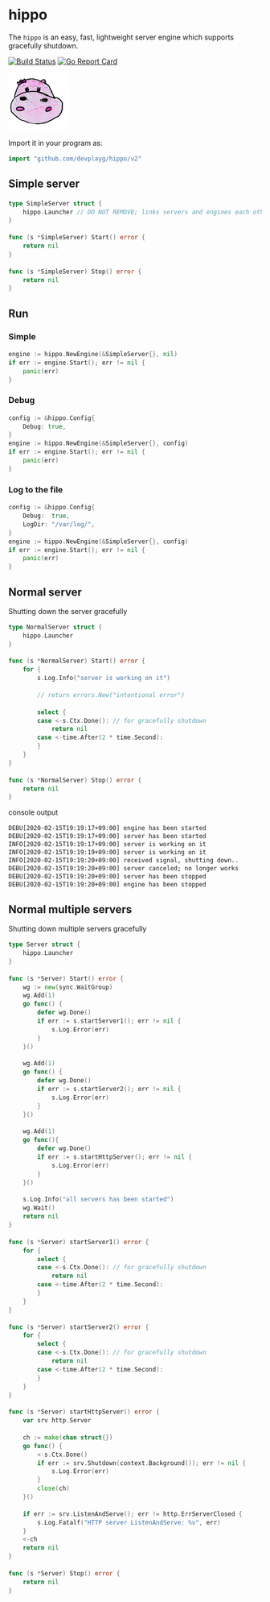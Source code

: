 # hippo

The `hippo` is an easy, fast, lightweight server engine which supports gracefully shutdown.

[![Build Status](https://travis-ci.org/devplayg/hippo.svg?branch=master)](https://travis-ci.org/devplayg/hippo)
[![Go Report Card](https://goreportcard.com/badge/github.com/devplayg/hippo)](https://goreportcard.com/report/github.com/devplayg/hippo)

![Hippo](hippo-v2.png)

Import it in your program as:

```go
import "github.com/devplayg/hippo/v2"
```

## Simple server 

```go
type SimpleServer struct {
    hippo.Launcher // DO NOT REMOVE; links servers and engines each other.
}

func (s *SimpleServer) Start() error {
    return nil
}

func (s *SimpleServer) Stop() error {
    return nil
}
```

## Run

### Simple

```go
engine := hippo.NewEngine(&SimpleServer{}, nil)
if err := engine.Start(); err != nil {
    panic(err)
}
```

### Debug

```go
config := &hippo.Config{
    Debug: true,
}
engine := hippo.NewEngine(&SimpleServer{}, config)
if err := engine.Start(); err != nil {
    panic(err)
}
```

### Log to the file

```go
config := &hippo.Config{
    Debug:  true,
    LogDir: "/var/log/",
}
engine := hippo.NewEngine(&SimpleServer{}, config)
if err := engine.Start(); err != nil {
    panic(err)
}
```

## Normal server

Shutting down the server gracefully 

```go
type NormalServer struct {
    hippo.Launcher
}

func (s *NormalServer) Start() error {
    for {
        s.Log.Info("server is working on it")

        // return errors.New("intentional error")

        select {
        case <-s.Ctx.Done(): // for gracefully shutdown
            return nil
        case <-time.After(2 * time.Second):
        }
    }
}

func (s *NormalServer) Stop() error {
    return nil
}
```

console output

    DEBU[2020-02-15T19:19:17+09:00] engine has been started                      
    DEBU[2020-02-15T19:19:17+09:00] server has been started                      
    INFO[2020-02-15T19:19:17+09:00] server is working on it                      
    INFO[2020-02-15T19:19:19+09:00] server is working on it                      
    INFO[2020-02-15T19:19:20+09:00] received signal, shutting down..             
    DEBU[2020-02-15T19:19:20+09:00] server canceled; no longer works             
    DEBU[2020-02-15T19:19:20+09:00] server has been stopped                      
    DEBU[2020-02-15T19:19:20+09:00] engine has been stopped 
    
## Normal multiple servers

Shutting down multiple servers gracefully

```go
type Server struct {
    hippo.Launcher 
}

func (s *Server) Start() error {
    wg := new(sync.WaitGroup)
    wg.Add(1)
    go func() {
        defer wg.Done()
        if err := s.startServer1(); err != nil {
            s.Log.Error(err)
        }
    }()

    wg.Add(1)
    go func() {
        defer wg.Done()
        if err := s.startServer2(); err != nil {
            s.Log.Error(err)
        }
    }()

    wg.Add(1)
    go func(){
        defer wg.Done()
        if err := s.startHttpServer(); err != nil {
            s.Log.Error(err)
        }
    }()

    s.Log.Info("all servers has been started")
    wg.Wait()
    return nil
}

func (s *Server) startServer1() error {
    for {
        select {
        case <-s.Ctx.Done(): // for gracefully shutdown
            return nil
        case <-time.After(2 * time.Second):
        }
    }
}

func (s *Server) startServer2() error {
    for {
        select {
        case <-s.Ctx.Done(): // for gracefully shutdown
            return nil
        case <-time.After(2 * time.Second):
        }
    }
}

func (s *Server) startHttpServer() error {
    var srv http.Server

    ch := make(chan struct{})
    go func() {
        <-s.Ctx.Done()
        if err := srv.Shutdown(context.Background()); err != nil {
            s.Log.Error(err)
        }
        close(ch)
    }()

    if err := srv.ListenAndServe(); err != http.ErrServerClosed {
        s.Log.Fatalf("HTTP server ListenAndServe: %v", err)
    }
    <-ch
    return nil
}

func (s *Server) Stop() error {
    return nil
}
```